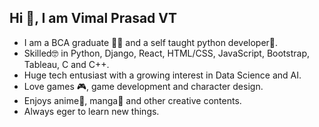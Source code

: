 ## Hi 👋, I am Vimal Prasad VT

- I am a BCA graduate 👨‍🎓 and a self taught python developer🐍.
- Skilled🤓 in Python, Django, React, HTML/CSS, JavaScript, Bootstrap, Tableau, C and C++.
- Huge tech entusiast with a growing interest in Data Science and AI.
- Love games 🎮, game development and character design.
- Enjoys anime🤩, manga📖 and other creative contents.
- Always eger to learn new things.
